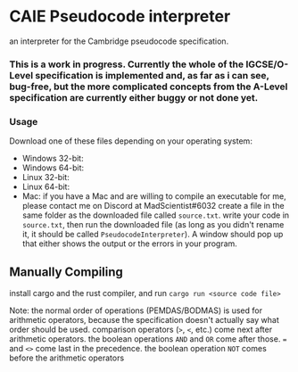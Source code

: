 # CAIE Pseudocode interpreter
an interpreter for the Cambridge pseudocode specification.

### This is a work in progress. Currently the whole of the IGCSE/O-Level specification is implemented and, as far as i can see, bug-free, but the more complicated concepts from the A-Level specification are currently either buggy or not done yet.

### Usage
Download one of these files depending on your operating system:
 - Windows 32-bit: 
 - Windows 64-bit: 
 - Linux 32-bit: 
 - Linux 64-bit: 
 - Mac: if you have a Mac and are willing to compile an executable for me, please contact me on Discord at MadScientist#6032
create a file in the same folder as the downloaded file called `source.txt`. write your code in `source.txt`, then run the downloaded file (as long as you didn't rename it, it should be called `PseudocodeInterpreter`). A window should pop up that either shows the output or the errors in your program.

## Manually Compiling
install cargo and the rust compiler, and run `cargo run <source code file>`

Note: the normal order of operations (PEMDAS/BODMAS) is used for arithmetic operators, because the specification doesn't actually say what order should be used. comparison operators (`>`, `<`, etc.) come next after arithmetic operators. the boolean operations `AND` and `OR` come after those. `=` and `<>` come last in the precedence. the boolean operation `NOT` comes before the arithmetic operators